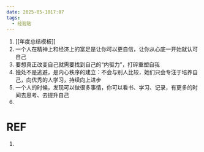 ```yaml
---
date: 2025-05-1017:07
tags:
  - 经验贴
---
```

1. [[年度总结模板]]
2. 一个人在精神上和经济上的富足是让你可以更自信，让你从心底一开始就认可自己
3. 要想真正改变自己就需要找到自己的“内驱力”，打碎重塑自我
4. 独处不是逃避，是内心秩序的建立：不会与别人比较，她们只会专注于培养自己，向优秀的人学习，持续向上进步
5. 一个人的时候，发现可以做很多事情，你可以看书、学习、记录，有更多的时间去思考、去提升自己
6. 

# REF
1. 